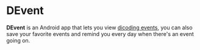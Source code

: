 # DEvent

**DEvent** is an Android app that lets you view [dicoding events](https://www.dicoding.com/events),
you can also save your favorite events and remind you every day when there's an event going on.
